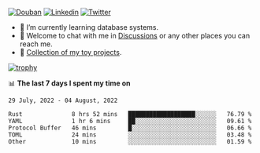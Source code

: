 
<p align="left">
<a href="https://www.douban.com/people/ixxchan"><img src="https://img.shields.io/badge/@ixxchan-007722?style=flat&logo=Douban&logoColor=white" alt="Douban" /></a> 
<a href="https://www.linkedin.com/in/xxchan/?locale=en_US"><img src="https://img.shields.io/badge/@xxchan-0073b1?style=flat&logo=LinkedIn&logoColor=white" alt="Linkedin" /></a> 
<a href="https://twitter.com/yayale_umi"><img src="https://img.shields.io/badge/@yayale__umi-1DA1F2?style=flat&logo=Twitter&logoColor=white" alt="Twitter"/></a>
</p>

- 🌱 I’m currently learning database systems.
- 💬 Welcome to chat with me in [Discussions](https://github.com/xxchan/xxchan/discussions) or any other places you can reach me.
- 🍚 [Collection of my toy projects](https://github.com/ixxchan).


[![trophy](https://github-profile-trophy.vercel.app/?username=xxchan&theme=flat&column=7&row=1)](https://github.com/xxchan)


📊 **The last 7 days I spent my time on** 

<!--START_SECTION:waka-->
```text
29 July, 2022 - 04 August, 2022

Rust              8 hrs 52 mins   ███████████████████░░░░░░   76.79 % 
YAML              1 hr 6 mins     ██░░░░░░░░░░░░░░░░░░░░░░░   09.61 % 
Protocol Buffer   46 mins         █░░░░░░░░░░░░░░░░░░░░░░░░   06.66 % 
TOML              24 mins         ░░░░░░░░░░░░░░░░░░░░░░░░░   03.48 % 
Other             10 mins         ░░░░░░░░░░░░░░░░░░░░░░░░░   01.59 %
```
<!--END_SECTION:waka-->

<!--
**xxchan/xxchan** is a ✨ _special_ ✨ repository because its `README.md` (this file) appears on your GitHub profile.

Here are some ideas to get you started:

- 🔭 I’m currently working on ...
- 🌱 I’m currently learning ...
- 👯 I’m looking to collaborate on ...
- 🤔 I’m looking for help with ...
- 💬 Ask me about ...
- 📫 How to reach me: ...
- 😄 Pronouns: ...
- ⚡ Fun fact: ...
-->
